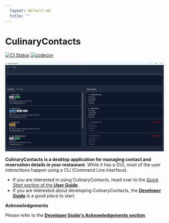 ```yaml
---
  layout: default.md
  title: ""
---
```


# CulinaryContacts

[![CI Status](https://github.com/AY2324S2-CS2103T-W09-3/tp/workflows/Java%20CI/badge.svg)](https://github.com/AY2324S2-CS2103T-W09-3/tp/actions)
[![codecov](https://codecov.io/gh/AY2324S2-CS2103T-W09-3/tp/branch/master/graph/badge.svg)](https://app.codecov.io/gh/AY2324S2-CS2103T-W09-3/tp)

![Ui](images/Ui.png)

**CulinaryContacts is a desktop application for managing contact and reservation details in your restaurant.** While it has a GUI, most of the user interactions happen using a CLI (Command Line Interface).

* If you are interested in using CulinaryContacts, head over to the [_Quick Start_ section of the **User Guide**](UserGuide.html#quick-start).
* If you are interested about developing CulinaryContacts, the [**Developer Guide**](DeveloperGuide.html) is a good place to start.


**Acknowledgements**

Please refer to the [**Developer Guide's Acknowledgements section**](DeveloperGuide.html#acknowledgements).
